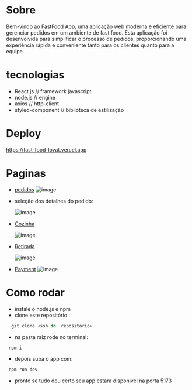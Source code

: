 # Sobre
Bem-vindo ao FastFood App, uma aplicação web moderna e eficiente para gerenciar pedidos em um ambiente de fast food. Esta aplicação foi desenvolvida para simplificar o processo de pedidos, proporcionando uma experiência rápida e conveniente tanto para os clientes quanto para a equipe.

# tecnologias
 - React.js //  framework javascript
 - node.js // engine
 - axios // http-client
 - styled-component //  biblioteca de estilização

# Deploy
   https://fast-food-lovat.vercel.app

 # Paginas 
 - [pedidos](https://fast-food-lovat.vercel.app/)
 ![image](https://github.com/m4arthu/FastFood/assets/102080715/1913a2b9-354e-4297-b476-c38c5f8be618)


 - seleção  dos  detalhes do  pedido:

   ![image](https://github.com/m4arthu/FastFood/assets/102080715/1b6fccda-ec3e-46e5-a415-a95c6ae58cdb)

 

 - [Cozinha](https://fast-food-lovat.vercel.app/cozinha)

   ![image](https://github.com/m4arthu/FastFood/assets/102080715/c48e39cc-692c-4905-a31d-00237eebec0d)


- [Retirada](https://fast-food-lovat.vercel.app/retirada)

  ![image](https://github.com/m4arthu/FastFood/assets/102080715/ebbaeaa3-dfdd-4bd6-90e1-c2356c50df5d)


- [Payment](https://fast-food-lovat.vercel.app/payment)
 ![image](https://github.com/m4arthu/FastFood/assets/102080715/b72dadfc-75d7-4577-8cf3-27b99dfc7c6e)



 # Como rodar 
  - instale o node.js e npm
  - clone este  repositório : 
  ```````powershell
    git clone <ssh do  repositório>
  ````````
  - na pasta raiz rode no terminal:
  ```````powershell
   npm i 
  ```````
  - depois suba o app com:
   ```````powershell
    npm run dev
  ````````
- pronto  se tudo  deu  certo  seu app  estara  disponivel na porta 5173

